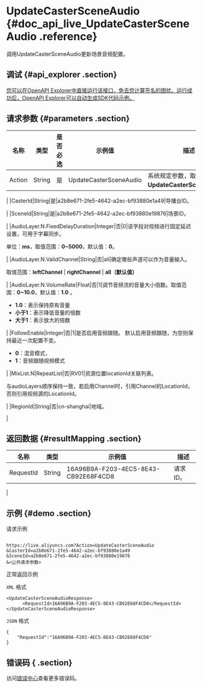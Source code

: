 # UpdateCasterSceneAudio {#doc_api_live_UpdateCasterSceneAudio .reference}

调用UpdateCasterSceneAudio更新场景音频配置。

## 调试 {#api_explorer .section}

[您可以在OpenAPI Explorer中直接运行该接口，免去您计算签名的困扰。运行成功后，OpenAPI Explorer可以自动生成SDK代码示例。](https://api.aliyun.com/#product=live&api=UpdateCasterSceneAudio&type=RPC&version=2016-11-01)

## 请求参数 {#parameters .section}

|名称|类型|是否必选|示例值|描述|
|--|--|----|---|--|
|Action|String|是|UpdateCasterSceneAudio|系统规定参数，取值：**UpdateCasterSceneAudio**。

 |
|CasterId|String|是|a2b8e671-2fe5-4642-a2ec-bf93880e1a49|导播台ID。

 |
|SceneId|String|是|a2b8e671-2fe5-4642-a2ec-bf93880e19876|场景ID。

 |
|AudioLayer.N.FixedDelayDuration|Integer|否|0|该字段对视频进行固定延迟设置，可用于字幕同步。

 单位：**ms**，取值范围：**0~5000**，默认值：**0**。

 |
|AudioLayer.N.ValidChannel|String|否|all|确定哪些声道可以作为音量输入。

 取值范围：**leftChannel** | **rightChannel** | **all（默认值）**

 |
|AudioLayer.N.VolumeRate|Float|否|1|调节音频流的音量大小倍数。取值范围：**0~10.0**，默认值：**1.0** 。

 -   **1.0**：表示保持原有音量
-   **小于1**：表示降低音量的倍数
-   **大于1**：表示放大的倍数

 |
|FollowEnable|Integer|否|1|是否启用音频跟随。 默认启用音频跟随，为空则保持最近一次配置不变。

 -   **0**：混音模式，
-   **1**：音频跟随视频模式

 |
|MixList.N|RepeatList|否|RV01|资源位置locationId关联列表。

 与audioLayers顺序保持一致，若启用Channel时，引用Channel的LocationId，否则引用视频源的LocationId。

 |
|RegionId|String|否|cn-shanghai|地域。

 |

## 返回数据 {#resultMapping .section}

|名称|类型|示例值|描述|
|--|--|---|--|
|RequestId|String|16A96B9A-F203-4EC5-8E43-CB92E68F4CD8|请求ID。

 |

## 示例 {#demo .section}

请求示例

``` {#request_demo}

https://live.aliyuncs.com?Action=UpdateCasterSceneAudio
&CasterId=a2b8e671-2fe5-4642-a2ec-bf93880e1a49
&SceneId=a2b8e671-2fe5-4642-a2ec-bf93880e19876
&<公共请求参数>

```

正常返回示例

`XML` 格式

``` {#xml_return_success_demo}
<UpdateCasterSceneAudioResponse>
	  <RequestId>16A96B9A-F203-4EC5-8E43-CB92E68F4CD8</RequestId>
</UpdateCasterSceneAudioResponse>
```

`JSON` 格式

``` {#json_return_success_demo}
{
	"RequestId":"16A96B9A-F203-4EC5-8E43-CB92E68F4CD8"
}
```

## 错误码 { .section}

访问[错误中心](https://error-center.aliyun.com/status/product/live)查看更多错误码。

